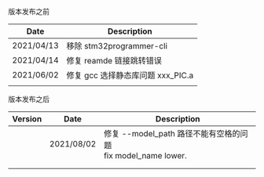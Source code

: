 版本发布之前

| Date      | Description              |
| ---------- | ------------------------ |
| 2021/04/13 | 移除 stm32programmer-cli |
| 2021/04/14 | 修复 reamde 链接跳转错误 |
| 2021/06/02 | 修复 gcc 选择静态库问题 xxx_PIC.a   |
|  |  |

版本发布之后

| Version | Date       | Description                            |
| ------- | ---------- | -------------------------------------- |
|         | 2021/08/02 | 修复 --model_path 路径不能有空格的问题<br>fix model_name lower.     |
|         |            |                                        |
|         |            |                                        |


